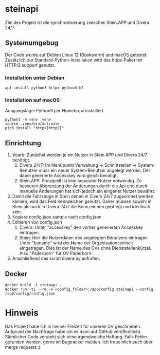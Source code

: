 # steinapi
Ziel des Projekt ist die synchronisierung zwischen Stein.APP und Divera 24/7.

## Systemumgebug
Der Code wurde auf Debian Linux 12 (Bookworm) und macOS getestet. Zusätzlich zur Standard-Python-Installation wird das httpx-Paket mit HTTP/2 support genutzt. 

### Installation unter Debian
```shell
apt install python3-httpx python3-h2
```

### Installation auf macOS
Ausgangslage: Python3 per Homebrew installiert
```shell
python3 -m venv .venv
source .venv/bin/activate
pip3 install "httpx[http2]"
```

## Einrichtung
1. Voarb: Zunächst werden je ein Nutzer in Stein.APP und Divera 24/7 benötigt.
    1. Divera 24/7: Im Menüpunkt Verwaltung -> Schnittstellen -> System-Benutzer muss ein neuer System-Benutzer angelegt werden. Der dabei generierte Accesskey wird gleich benötigt.
    1. Stein.APP: Prinzipiell ist kein separater Nutzer notwendig. Zu besseren Abgrenzung der Änderungen durch die Api und durch manuelle Änderungen hat sich jedoch ein eingener Nutzer bewährt. 
1. Damit die Fahrzeuge in Stein denen in Divera 24/7 zugeordnet werden können, wird das Feld Kennzeichen genutzt. Daher müssen sowohl in Stein als auch in Divera 24/7 die Kennzeichen gepflegt und identisch sein. 
1. Kopiere config.json.sample nach config.json
1. Editieren von config.json
    1. Divera: Unter "accesskey" den vorher generierten Accesskey eintragen.
    1. Stein: Hier die Nutzerdaten des angelegten Benutzers eintragen. Unter "buname" wird der Name der Organisationseinheit eingetragen. Dies ist der Name des OVs ohne Dienststellenkürzel. Also "Paderborn" für OV Paderborn.
1. Anschließend das script divera.py aufrufen. 

## Docker
```shell
docker build -t steinapi .
docker run -ti --rm -v <config_folder>:/app/config steinapi --config /app/config/config.json
```

# Hinweis
Das Projekt habe ich in meiner Freizeit für unseren OV geschrieben. Aufgrund der Nachfrage habe ich es dann auf GitHub veröffentlicht. Sämtlicher Code versteht sich ohne irgendwelche Haftung. Falls Fehler gefunden werden, gerne im Bugtracker melden. Ich freue mich auch über merge requests :)
